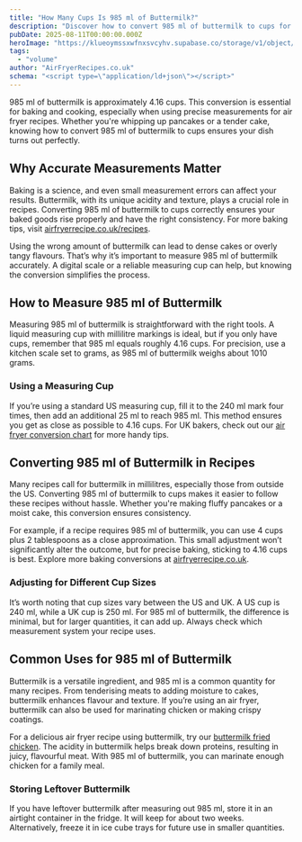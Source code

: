 ```yaml
---
title: "How Many Cups Is 985 ml of Buttermilk?"
description: "Discover how to convert 985 ml of buttermilk to cups for perfect baking results every time. Get accurate measurements with our easy guide."
pubDate: 2025-08-11T00:00:00.000Z
heroImage: "https://klueoymssxwfnxsvcyhv.supabase.co/storage/v1/object/public/md/how-many-cups-is-985-ml-of-buttermilk-a59d9046.webp"
tags:
  - "volume"
author: "AirFryerRecipes.co.uk"
schema: "<script type=\"application/ld+json\"></script>"
---
```


<p>985 ml of buttermilk is approximately 4.16 cups. This conversion is essential for baking and cooking, especially when using precise measurements for air fryer recipes. Whether you're whipping up pancakes or a tender cake, knowing how to convert 985 ml of buttermilk to cups ensures your dish turns out perfectly.</p>

<h2>Why Accurate Measurements Matter</h2>
<p>Baking is a science, and even small measurement errors can affect your results. Buttermilk, with its unique acidity and texture, plays a crucial role in recipes. Converting 985 ml of buttermilk to cups correctly ensures your baked goods rise properly and have the right consistency. For more baking tips, visit <a href=https://www.airfryerrecipe.co.uk/recipes>airfryerrecipe.co.uk/recipes</a>.</p>

<p>Using the wrong amount of buttermilk can lead to dense cakes or overly tangy flavours. That’s why it’s important to measure 985 ml of buttermilk accurately. A digital scale or a reliable measuring cup can help, but knowing the conversion simplifies the process.</p>

<h2>How to Measure 985 ml of Buttermilk</h2>
<p>Measuring 985 ml of buttermilk is straightforward with the right tools. A liquid measuring cup with millilitre markings is ideal, but if you only have cups, remember that 985 ml equals roughly 4.16 cups. For precision, use a kitchen scale set to grams, as 985 ml of buttermilk weighs about 1010 grams.</p>

<h3>Using a Measuring Cup</h3>
<p>If you’re using a standard US measuring cup, fill it to the 240 ml mark four times, then add an additional 25 ml to reach 985 ml. This method ensures you get as close as possible to 4.16 cups. For UK bakers, check out our <a href=https://www.airfryerrecipe.co.uk/air-fryer-conversion-chart>air fryer conversion chart</a> for more handy tips.</p>

<h2>Converting 985 ml of Buttermilk in Recipes</h2>
<p>Many recipes call for buttermilk in millilitres, especially those from outside the US. Converting 985 ml of buttermilk to cups makes it easier to follow these recipes without hassle. Whether you're making fluffy pancakes or a moist cake, this conversion ensures consistency.</p>

<p>For example, if a recipe requires 985 ml of buttermilk, you can use 4 cups plus 2 tablespoons as a close approximation. This small adjustment won’t significantly alter the outcome, but for precise baking, sticking to 4.16 cups is best. Explore more baking conversions at <a href=https://www.airfryerrecipe.co.uk>airfryerrecipe.co.uk</a>.</p>

<h3>Adjusting for Different Cup Sizes</h3>
<p>It’s worth noting that cup sizes vary between the US and UK. A US cup is 240 ml, while a UK cup is 250 ml. For 985 ml of buttermilk, the difference is minimal, but for larger quantities, it can add up. Always check which measurement system your recipe uses.</p>

<h2>Common Uses for 985 ml of Buttermilk</h2>
<p>Buttermilk is a versatile ingredient, and 985 ml is a common quantity for many recipes. From tenderising meats to adding moisture to cakes, buttermilk enhances flavour and texture. If you’re using an air fryer, buttermilk can also be used for marinating chicken or making crispy coatings.</p>

<p>For a delicious air fryer recipe using buttermilk, try our <a href=https://www.airfryerrecipe.co.uk/recipe-category/chicken>buttermilk fried chicken</a>. The acidity in buttermilk helps break down proteins, resulting in juicy, flavourful meat. With 985 ml of buttermilk, you can marinate enough chicken for a family meal.</p>

<h3>Storing Leftover Buttermilk</h3>
<p>If you have leftover buttermilk after measuring out 985 ml, store it in an airtight container in the fridge. It will keep for about two weeks. Alternatively, freeze it in ice cube trays for future use in smaller quantities.</p>